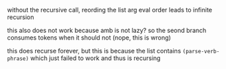 without the recursive call, reording the list arg eval order leads to infinite recursion

this also does not work because amb is not lazy? so the seond branch consumes tokens when it should not (nope, this is wrong)

this does recurse forever, but this is because the list contains `(parse-verb-phrase)` which just failed to work and thus is recursing
